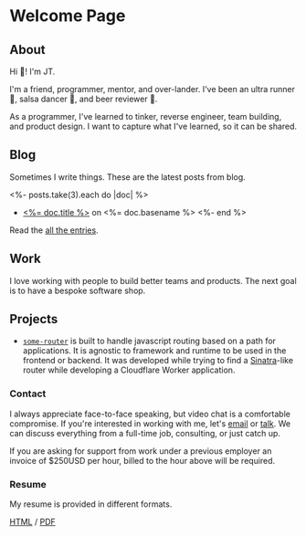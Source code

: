 # Welcome Page
## About

Hi :wave:! I'm JT.

I'm a friend, programmer, mentor, and over-lander. I've been an ultra runner
:running:, salsa dancer :dancer:, and beer reviewer :beer:.

As a programmer, I've learned to tinker, reverse engineer, team building, and
product design. I want to capture what I've learned, so it can be shared.

## Blog

Sometimes I write things. These are the latest posts from blog.

<!-- deno-fmt-ignore-start -->

<%- posts.take(3).each do |doc| %>
- [<%= doc.title %>](<%= doc.path %>) on <%= doc.basename %>
<%- end %>

<!-- deno-fmt-ignore-end -->

Read the [all the entries](/posts).

## Work

I love working with people to build better teams and products. The next goal is
to have a bespoke software shop.

## Projects

- [`some-router`](https://github.com/jtarchie/some-router) is built to handle javascript routing based on a path for applications. It is agnostic to framework and runtime to be used in the frontend or backend. It was developed while trying to find a [Sinatra](http://sinatrarb.com/)-like router while developing a Cloudflare Worker application.

### Contact

I always appreciate face-to-face speaking, but video chat is a comfortable
compromise. If you're interested in working with me, let's [email](mailto:hello2022@jtarchie.com) or [talk](https://calendly.com/jtarchie/15min).
We can discuss everything from a full-time job, consulting, or just catch up.

If you are asking for support from work under a previous employer an invoice of $250USD per hour, billed to the hour above will be required.

### Resume

My resume is provided in different formats.

[HTML](resume/index.html) / [PDF](resume/index.pdf)
